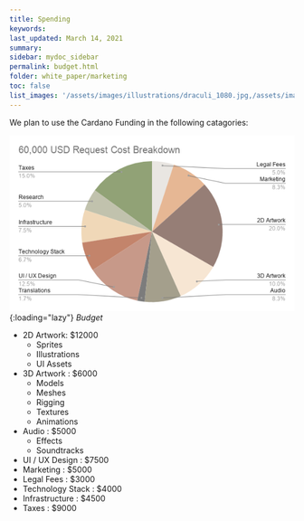 ```yaml
---
title: Spending
keywords: 
last_updated: March 14, 2021
summary: 
sidebar: mydoc_sidebar
permalink: budget.html
folder: white_paper/marketing
toc: false
list_images: '/assets/images/illustrations/draculi_1080.jpg,/assets/images/illustrations/laurence_the_duelist_1080.jpg,/assets/images/illustrations/iscara_the_ten_thousand_guns_1080.jpg,/assets/images/illustrations/alpha_draculi_1080.jpg'
---
```


We plan to use the Cardano Funding in the following catagories:

![Budget](/assets/images/budget.png){:loading="lazy"}
*Budget*

- 2D Artwork: $12000
    - Sprites
    - Illustrations
    - UI Assets
- 3D Artwork : $6000
    - Models
    - Meshes
    - Rigging
    - Textures
    - Animations
- Audio : $5000
    - Effects
    - Soundtracks
- UI / UX Design : $7500
- Marketing : $5000
- Legal Fees : $3000
- Technology Stack : $4000
- Infrastructure : $4500
- Taxes : $9000
